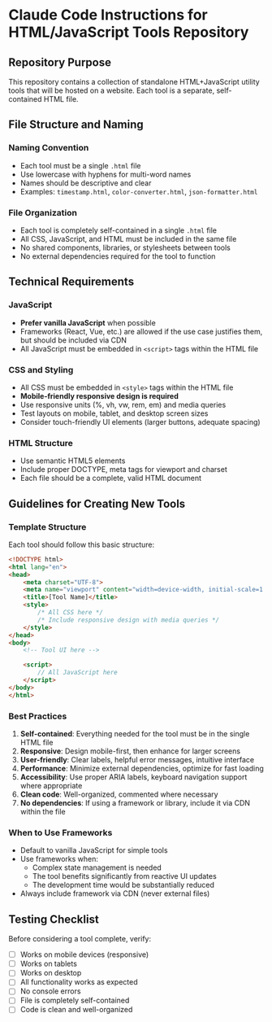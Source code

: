 # Claude Code Instructions for HTML/JavaScript Tools Repository

## Repository Purpose
This repository contains a collection of standalone HTML+JavaScript utility tools that will be hosted on a website. Each tool is a separate, self-contained HTML file.

## File Structure and Naming

### Naming Convention
- Each tool must be a single `.html` file
- Use lowercase with hyphens for multi-word names
- Names should be descriptive and clear
- Examples: `timestamp.html`, `color-converter.html`, `json-formatter.html`

### File Organization
- Each tool is completely self-contained in a single `.html` file
- All CSS, JavaScript, and HTML must be included in the same file
- No shared components, libraries, or stylesheets between tools
- No external dependencies required for the tool to function

## Technical Requirements

### JavaScript
- **Prefer vanilla JavaScript** when possible
- Frameworks (React, Vue, etc.) are allowed if the use case justifies them, but should be included via CDN
- All JavaScript must be embedded in `<script>` tags within the HTML file

### CSS and Styling
- All CSS must be embedded in `<style>` tags within the HTML file
- **Mobile-friendly responsive design is required**
- Use responsive units (%, vh, vw, rem, em) and media queries
- Test layouts on mobile, tablet, and desktop screen sizes
- Consider touch-friendly UI elements (larger buttons, adequate spacing)

### HTML Structure
- Use semantic HTML5 elements
- Include proper DOCTYPE, meta tags for viewport and charset
- Each file should be a complete, valid HTML document

## Guidelines for Creating New Tools

### Template Structure
Each tool should follow this basic structure:
```html
<!DOCTYPE html>
<html lang="en">
<head>
    <meta charset="UTF-8">
    <meta name="viewport" content="width=device-width, initial-scale=1.0">
    <title>[Tool Name]</title>
    <style>
        /* All CSS here */
        /* Include responsive design with media queries */
    </style>
</head>
<body>
    <!-- Tool UI here -->

    <script>
        // All JavaScript here
    </script>
</body>
</html>
```

### Best Practices
1. **Self-contained**: Everything needed for the tool must be in the single HTML file
2. **Responsive**: Design mobile-first, then enhance for larger screens
3. **User-friendly**: Clear labels, helpful error messages, intuitive interface
4. **Performance**: Minimize external dependencies, optimize for fast loading
5. **Accessibility**: Use proper ARIA labels, keyboard navigation support where appropriate
6. **Clean code**: Well-organized, commented where necessary
7. **No dependencies**: If using a framework or library, include it via CDN within the file

### When to Use Frameworks
- Default to vanilla JavaScript for simple tools
- Use frameworks when:
  - Complex state management is needed
  - The tool benefits significantly from reactive UI updates
  - The development time would be substantially reduced
- Always include framework via CDN (never external files)

## Testing Checklist
Before considering a tool complete, verify:
- [ ] Works on mobile devices (responsive)
- [ ] Works on tablets
- [ ] Works on desktop
- [ ] All functionality works as expected
- [ ] No console errors
- [ ] File is completely self-contained
- [ ] Code is clean and well-organized
